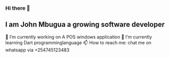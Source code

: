 ### Hi there 👋
## I am John Mbugua a growing software developer
🔭 I’m currently working on A POS windows application
🌱 I’m currently learning Dart programminglanguage
📫 How to reach me: chat me on whatsapp via +254745123483





<!--
**johnniembugua/johnniembugua** is a ✨ _special_ ✨ repository because its `README.md` (this file) appears on your GitHub profile.

Here are some ideas to get you started:

- 🔭 I’m currently working on ...
- 🌱 I’m currently learning ...
- 👯 I’m looking to collaborate on ...
- 🤔 I’m looking for help with ...
- 💬 Ask me about ...
- 📫 How to reach me: ...
- 😄 Pronouns: ...
- ⚡ Fun fact: ...
-->
